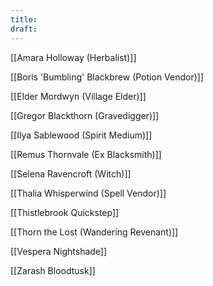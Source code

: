 ```yaml
---
title: 
draft:
---
```

[[Amara Holloway (Herbalist)]]

[[Boris 'Bumbling' Blackbrew (Potion Vendor)]]

[[Elder Mordwyn (Village Elder)]]

[[Gregor Blackthorn (Gravedigger)]]

[[Ilya Sablewood (Spirit Medium)]]

[[Remus Thornvale (Ex Blacksmith)]]

[[Selena Ravencroft (Witch)]]

[[Thalia Whisperwind (Spell Vendor)]]

[[Thistlebrook Quickstep]]

[[Thorn the Lost (Wandering Revenant)]]

[[Vespera Nightshade]]

[[Zarash Bloodtusk]]

